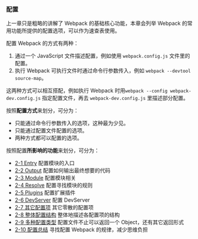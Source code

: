 ### 配置
上一章只是粗略的讲解了 Webpack 的基础核心功能，本章会列举 Webpack 的常用功能所提供的配置选项，可以作为速查表使用。

配置 Webpack 的方式有两种：

1. 通过一个 JavaScript 文件描述配置，例如使用 `webpack.config.js` 文件里的配置。
2. 执行 Webpack 可执行文件时通过命令行参数传入，例如 `webpack --devtool source-map`。

这两种方式可以相互搭配，例如执行 Webpack 时用`webpack --config webpack-dev.config.js` 指定配置文件，再去 `webpack-dev.config.js` 里描述部分配置。

按照**配置方式**来划分，可分为：

- 只能通过命令行参数传入的选项，这种最为少见。
- 只能通过配置文件配置的选项。
- 两种方式都可以配置的选项。

按照配置**所影响的功能**来划分，可分为：

- [2-1 Entry](2-1Entry.md) 配置模块的入口
- [2-2 Output](2-2Output.md) 配置如何输出最终想要的代码
- [2-3 Module](2-3Module.md) 配置模块相关
- [2-4 Resolve](2-4Resolve.md) 配置寻找模块的规则
- [2-5 Plugins](2-5Plugins.md) 配置扩展插件
- [2-6 DevServer](2-6DevServer.md) 配置 DevServer
- [2-7 其它配置项](2-7其它配置项.md) 其它零散的配置项
- [2-8 整体配置结构](2-8整体配置结构.md) 整体地描述各配置项的结构
- [2-9 多种配置类型](2-9多种配置类型.md) 配置文件不止可以返回一个 Object，还有其它返回形式
- [2-10 配置总结](2-10配置总结.md) 寻找配置 Webpack 的规律，减少思维负担
